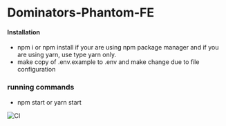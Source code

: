 # Dominators-Phantom-FE

#### Installation

- npm i or npm install if your are using npm package manager and if you are using yarn, use type yarn only.
- make copy of .env.example to .env and make change due to file configuration

### running commands

- npm start or yarn start

![CI](https://github.com/atlp-rwanda/Dominators-Phantom-FE/actions/workflows/phantom-ci.yml/badge.svg)
